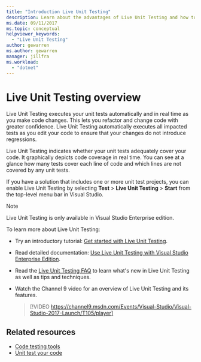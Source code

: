 ```yaml
---
title: "Introduction Live Unit Testing"
description: Learn about the advantages of Live Unit Testing and how to use it when unit testing your projects.
ms.date: 09/11/2017
ms.topic: conceptual
helpviewer_keywords:
  - "Live Unit Testing"
author: gewarren
ms.author: gewarren
manager: jillfra
ms.workload:
  - "dotnet"
---
```

# Live Unit Testing overview

Live Unit Testing executes your unit tests automatically and in real time as you make code changes. This lets you refactor and change code with greater confidence. Live Unit Testing automatically executes all impacted tests as you edit your code to ensure that your changes do not introduce regressions.

Live Unit Testing indicates whether your unit tests adequately cover your code. It graphically depicts code coverage in real time. You can see at a glance how many tests cover each line of code and which lines are not covered by any unit tests.

If you have a solution that includes one or more unit test projects, you can enable Live Unit Testing by selecting **Test** > **Live Unit Testing** > **Start** from the top-level menu bar in Visual Studio.

> [!NOTE]
> Live Unit Testing is only available in Visual Studio Enterprise edition.

To learn more about Live Unit Testing:

- Try an introductory tutorial: [Get started with Live Unit Testing](live-unit-testing-start.md).

- Read detailed documentation: [Use Live Unit Testing with Visual Studio Enterprise Edition](live-unit-testing.md).

- Read the [Live Unit Testing FAQ](live-unit-testing-faq.md) to learn what's new in Live Unit Testing as well as tips and techniques.

- Watch the Channel 9 video for an overview of Live Unit Testing and its features.</p>

   > [!VIDEO https://channel9.msdn.com/Events/Visual-Studio/Visual-Studio-2017-Launch/T105/player]

## Related resources

- [Code testing tools](https://visualstudio.microsoft.com/vs/testing-tools/)
- [Unit test your code](unit-test-your-code.md)
